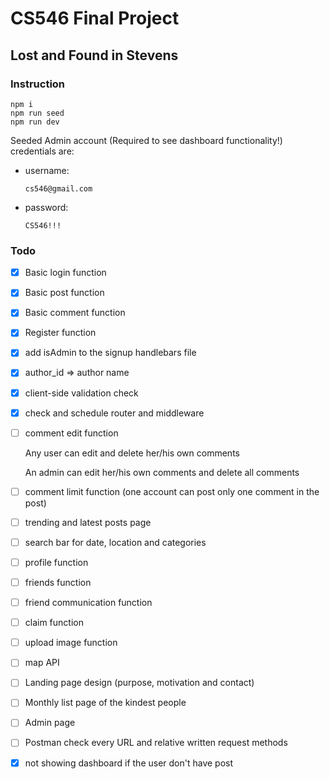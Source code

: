 # CS546 Final Project

## Lost and Found in Stevens

### Instruction

```console
npm i
npm run seed
npm run dev
```

Seeded Admin account (Required to see dashboard functionality!) credentials are:

- username: 

  ``` username 
  cs546@gmail.com
  ```

- password: 

  ``` password 
  CS546!!!
  ```

### Todo 

- [x] Basic login function

- [x] Basic post function

- [x] Basic comment function

- [x] Register function

- [x] add isAdmin to the signup handlebars file

- [x] author_id => author name

- [x] client-side validation check

- [x] check and schedule router and middleware 

- [ ] comment edit function

  Any user can edit and delete her/his own comments

  An admin can edit her/his own comments and delete all comments 

- [ ] comment limit function (one account can post only one comment in the post)

- [ ] trending and latest posts page

- [ ] search bar for date, location and categories

- [ ] profile function

- [ ] friends function

- [ ] friend communication function

- [ ] claim function

- [ ] upload image function

- [ ] map API 

- [ ] Landing page design (purpose, motivation and contact)

- [ ] Monthly list page of the kindest people

- [ ] Admin page

- [ ] Postman check every URL and relative written request methods

- [x] not showing dashboard if  the user don't have post

